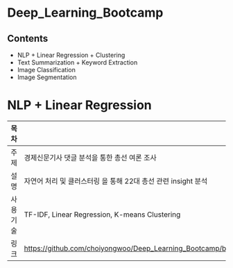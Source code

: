 # Deep_Learning_Bootcamp

## Contents
+ NLP + Linear Regression + Clustering
+ Text Summarization + Keyword Extraction
+ Image Classification
+ Image Segmentation

# NLP + Linear Regression
|목차|설명|
|------------|-----|
|주제|경제신문기사 댓글 분석을 통한 총선 여론 조사|
|설명|자연어 처리 및 클러스터링 을 통해 22대 총선 관련 insight 분석|
|사용기술|TF-IDF, Linear Regression, K-means Clustering|
|링크|https://github.com/choiyongwoo/Deep_Learning_Bootcamp/blob/main/text_mining_project_1/text_mining_project1_%EB%B0%9C%ED%91%9C%EC%9E%90%EB%A3%8C.pdf|


